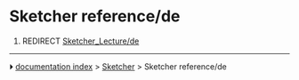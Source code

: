 # Sketcher reference/de
1.  REDIRECT [Sketcher_Lecture/de](Sketcher_Lecture/de.md)



---
⏵ [documentation index](../README.md) > [Sketcher](Sketcher_Workbench.md) > Sketcher reference/de
